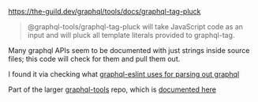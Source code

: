 https://the-guild.dev/graphql/tools/docs/graphql-tag-pluck

> @graphql-tools/graphql-tag-pluck will take JavaScript code as an input and will pluck all template literals provided to graphql-tag.

Many graphql APIs seem to be documented with just strings inside source files; this code will check for them and pull them out.

I found it via checking what [graphql-eslint uses for parsing out graphql](https://github.com/B2o5T/graphql-eslint/blob/32441a898f1218063db33bff06cc46518616ef63/packages/plugin/src/processor.ts#L59)

Part of the larger [graphql-tools](https://github.com/ardatan/graphql-tools) repo, which is [documented here](https://the-guild.dev/graphql/tools/docs/introduction)